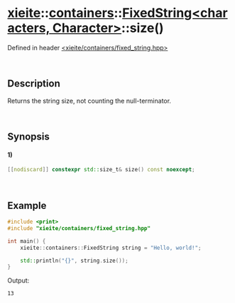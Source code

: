 # [xieite](../../../../../../xieite.md)\:\:[containers](../../../../../../containers.md)\:\:[FixedString<characters, Character>](../../../../fixed_string.md)\:\:size\(\)
Defined in header [<xieite/containers/fixed_string.hpp>](../../../../../../../include/xieite/containers/fixed_string.hpp)

&nbsp;

## Description
Returns the string size, not counting the null-terminator.

&nbsp;

## Synopsis
#### 1)
```cpp
[[nodiscard]] constexpr std::size_t& size() const noexcept;
```

&nbsp;

## Example
```cpp
#include <print>
#include "xieite/containers/fixed_string.hpp"

int main() {
    xieite::containers::FixedString string = "Hello, world!";

    std::println("{}", string.size());
}
```
Output:
```
13
```

